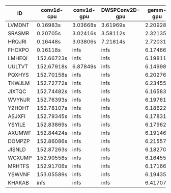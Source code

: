 |ID|conv1d-cpu|conv1d-gpu|DWSPConv2D-gpu|gemm-gpu|avg|
|-|-|-|-|-|-|
|LVMDNT|0.16983s|3.03668s|3.61969s|2.20928s|2.25887s|
|SRASMR|0.20705s|3.02416s|3.58112s|2.32135s|2.28342s|
|HRQJRI|0.16448s|3.03806s|7.21814s|2.72031s|3.28525s|
|FHCXPO|0.16118s|infs|infs|6.17466s|infs|
|LMHEQI|152.66723s|infs|infs|6.19811s|infs|
|UULTVT|152.67918s|6.87849s|infs|6.14998s|infs|
|PQXHYS|152.70158s|infs|infs|6.20276s|infs|
|TKWJLM|152.72772s|infs|infs|6.23455s|infs|
|JIXTQC|152.74482s|infs|infs|6.16583s|infs|
|WVYNJR|152.76393s|infs|infs|6.19761s|infs|
|YZHOHT|152.78107s|infs|infs|6.18622s|infs|
|ASJXFI|152.79345s|infs|infs|6.17831s|infs|
|YSYILE|152.83869s|infs|infs|6.17962s|infs|
|AXUMWF|152.84424s|infs|infs|6.19146s|infs|
|DOMPZP|152.86086s|infs|infs|6.21557s|infs|
|JISNLD|152.87263s|infs|infs|6.18270s|infs|
|WCXUMP|152.90558s|infs|infs|6.16455s|infs|
|MRHTFS|152.91706s|infs|infs|6.17166s|infs|
|YSWVNF|153.05589s|infs|infs|6.19435s|infs|
|KHAKAB|infs|infs|infs|6.41707s|infs|
